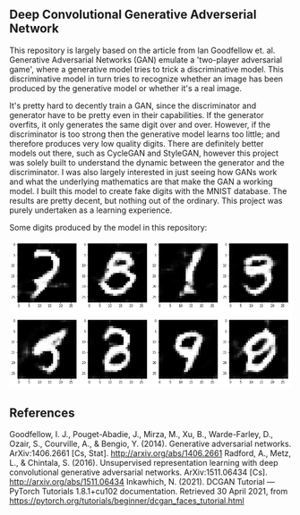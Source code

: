 ## Deep Convolutional Generative Adverserial Network

This repository is largely based on the article from Ian Goodfellow et. al. Generative Adversarial Networks (GAN) emulate a 'two-player adversarial game', where a generative model tries to trick a discriminative model. This discriminative model in turn tries to recognize whether an image has been produced by the generative model or whether it's a real image. 

It's pretty hard to decently train a GAN, since the discriminator and generator have to be pretty even in their capabilities. If the generator overfits, it only generates the same digit over and over. However, if the discriminator is too strong then the generative model learns too little; and therefore produces very low quality digits. There are definitely better models out there, such as CycleGAN and StyleGAN, however this project was solely built to understand the dynamic between the generator and the discriminator. I was also largely interested in just seeing how GANs work and what the underlying mathematics are that make the GAN a working model. I built this model to create fake digits with the MNIST database. The results are pretty decent, but nothing out of the ordinary. This project was purely undertaken as a learning experience.  

Some digits produced by the model in this repository:

![alt text](https://github.com/TimVeenboer/DCGANnotebook/blob/master/customdigits.png)

## References

Goodfellow, I. J., Pouget-Abadie, J., Mirza, M., Xu, B., Warde-Farley, D., Ozair, S., Courville, A., & Bengio, Y. (2014). Generative adversarial networks. ArXiv:1406.2661 [Cs, Stat]. http://arxiv.org/abs/1406.2661
Radford, A., Metz, L., & Chintala, S. (2016). Unsupervised representation learning with deep convolutional generative adversarial networks. ArXiv:1511.06434 [Cs]. http://arxiv.org/abs/1511.06434
Inkawhich, N. (2021). DCGAN Tutorial — PyTorch Tutorials 1.8.1+cu102 documentation. Retrieved 30 April 2021, from https://pytorch.org/tutorials/beginner/dcgan_faces_tutorial.html
